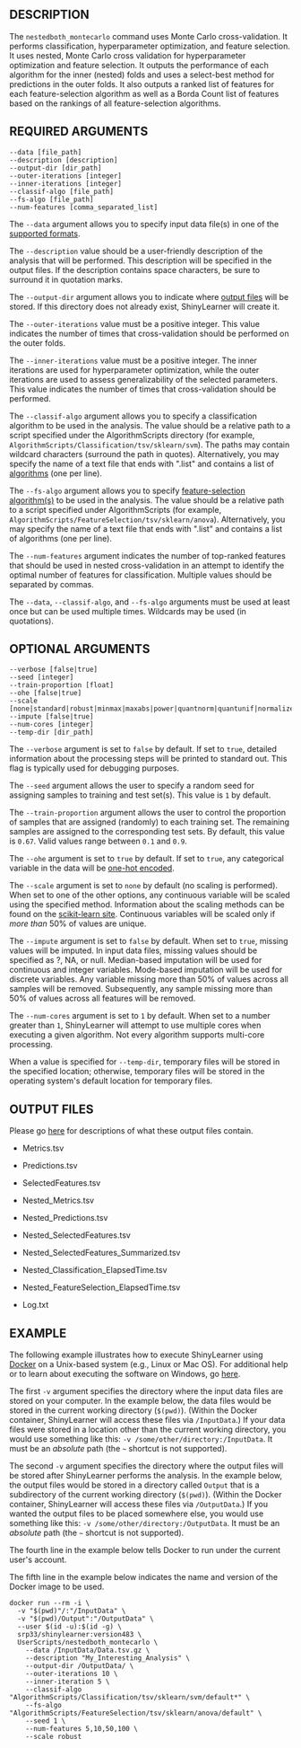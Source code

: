 ## DESCRIPTION

The `nestedboth_montecarlo` command uses Monte Carlo cross-validation. It performs classification, hyperparameter optimization, and feature selection. It uses nested, Monte Carlo cross validation for hyperparameter optimization and feature selection. It outputs the performance of each algorithm for the inner (nested) folds and uses a select-best method for predictions in the outer folds. It also outputs a ranked list of features for each feature-selection algorithm as well as a Borda Count list of features based on the rankings of all feature-selection algorithms.

## REQUIRED ARGUMENTS

    --data [file_path]
    --description [description]
    --output-dir [dir_path]
    --outer-iterations [integer]
    --inner-iterations [integer]
    --classif-algo [file_path]
    --fs-algo [file_path]
    --num-features [comma_separated_list]

The `--data` argument allows you to specify input data file(s) in one of the [supported formats](https://github.com/srp33/ShinyLearner/blob/master/InputFormats.md).

The `--description` value should be a user-friendly description of the analysis that will be performed. This description will be specified in the output files. If the description contains space characters, be sure to surround it in quotation marks.

The `--output-dir` argument allows you to indicate where [output files](https://github.com/srp33/ShinyLearner/blob/master/OutputFiles.md) will be stored. If this directory does not already exist, ShinyLearner will create it.

The `--outer-iterations` value must be a positive integer. This value indicates the number of times that cross-validation should be performed on the outer folds.

The `--inner-iterations` value must be a positive integer. The inner iterations are used for hyperparameter optimization, while the outer iterations are used to assess generalizability of the selected parameters. This value indicates the number of times that cross-validation should be performed. 

The `--classif-algo` argument allows you to specify a classification algorithm to be used in the analysis. The value should be a relative path to a script specified under the AlgorithmScripts directory (for example, `AlgorithmScripts/Classification/tsv/sklearn/svm`). The paths may contain wildcard characters (surround the path in quotes). Alternatively, you may specify the name of a text file that ends with ".list" and contains a list of [algorithms](https://github.com/srp33/ShinyLearner/blob/master/Algorithms.md) (one per line).

The `--fs-algo` argument allows you to specify [feature-selection algorithm(s)](https://github.com/srp33/ShinyLearner/blob/master/Algorithms.md) to be used in the analysis. The value should be a relative path to a script specified under AlgorithmScripts (for example, `AlgorithmScripts/FeatureSelection/tsv/sklearn/anova`). Alternatively, you may specify the name of a text file that ends with ".list" and contains a list of algorithms (one per line).

The `--num-features` argument indicates the number of top-ranked features that should be used in nested cross-validation in an attempt to identify the optimal number of features for classification. Multiple values should be separated by commas.

The `--data`, `--classif-algo`, and `--fs-algo` arguments must be used at least once but can be used multiple times. Wildcards may be used (in quotations).

## OPTIONAL ARGUMENTS

    --verbose [false|true]
    --seed [integer]
    --train-proportion [float]
    --ohe [false|true]
    --scale [none|standard|robust|minmax|maxabs|power|quantnorm|quantunif|normalizer]
    --impute [false|true]
    --num-cores [integer]
    --temp-dir [dir_path]

The `--verbose` argument is set to `false` by default. If set to `true`, detailed information about the processing steps will be printed to standard out. This flag is typically used for debugging purposes.

The `--seed` argument allows the user to specify a random seed for assigning samples to training and test set(s). This value is `1` by default.

The `--train-proportion` argument allows the user to control the proportion of samples that are assigned (randomly) to each training set. The remaining samples are assigned to the corresponding test sets. By default, this value is `0.67`. Valid values range between `0.1` and `0.9`.

The `--ohe` argument is set to `true` by default. If set to `true`, any categorical variable in the data will be [one-hot encoded](https://www.quora.com/What-is-one-hot-encoding-and-when-is-it-used-in-data-science).

The `--scale` argument is set to `none` by default (no scaling is performed). When set to one of the other options, any continuous variable will be scaled using the specified method. Information about the scaling methods can be found on the [scikit-learn site](https://scikit-learn.org/stable/auto_examples/preprocessing/plot_all_scaling.html#sphx-glr-auto-examples-preprocessing-plot-all-scaling-py). Continuous variables will be scaled only if *more than* 50% of values are unique.

The `--impute` argument is set to `false` by default. When set to `true`, missing values will be imputed. In input data files, missing values should be specified as ?, NA, or null. Median-based imputation will be used for continuous and integer variables. Mode-based imputation will be used for discrete variables. Any variable missing more than 50% of values across all samples will be removed. Subsequently, any sample missing more than 50% of values across all features will be removed.

The `--num-cores` argument is set to `1` by default. When set to a number greater than `1`, ShinyLearner will attempt to use multiple cores when executing a given algorithm. Not every algorithm supports multi-core processing.

When a value is specified for `--temp-dir`, temporary files will be stored in the specified location; otherwise, temporary files will be stored in the operating system's default location for temporary files.

## OUTPUT FILES

Please go [here](https://github.com/srp33/ShinyLearner/blob/master/OutputFiles.md) for descriptions of what these output files contain.

* Metrics.tsv

* Predictions.tsv

* SelectedFeatures.tsv

* Nested_Metrics.tsv

* Nested_Predictions.tsv

* Nested_SelectedFeatures.tsv

* Nested_SelectedFeatures_Summarized.tsv

* Nested_Classification_ElapsedTime.tsv

* Nested_FeatureSelection_ElapsedTime.tsv

* Log.txt

## EXAMPLE

The following example illustrates how to execute ShinyLearner using [Docker](https://www.docker.com) on a Unix-based system (e.g., Linux or Mac OS). For additional help or to learn about executing the software on Windows, go [here](http://bioapps.byu.edu/shinylearner/).

The first `-v` argument specifies the directory where the input data files are stored on your computer. In the example below, the data files would be stored in the current working directory (`$(pwd)`). (Within the Docker container, ShinyLearner will access these files via `/InputData`.) If your data files were stored in a location other than the current working directory, you would use something like this: `-v /some/other/directory:/InputData`. It must be an *absolute* path (the `~` shortcut is not supported).

The second `-v` argument specifies the directory where the output files will be stored after ShinyLearner performs the analysis. In the example below, the output files would be stored in a directory called `Output` that is a subdirectory of the current working directory (`$(pwd)`). (Within the Docker container, ShinyLearner will access these files via `/OutputData`.) If you wanted the output files to be placed somewhere else, you would use something like this: `-v /some/other/directory:/OutputData`. It must be an *absolute* path (the `~` shortcut is not supported).

The fourth line in the example below tells Docker to run under the current user's account.

The fifth line in the example below indicates the name and version of the Docker image to be used.

    docker run --rm -i \
      -v "$(pwd)"/:"/InputData" \
      -v "$(pwd)/Output":"/OutputData" \
      --user $(id -u):$(id -g) \
      srp33/shinylearner:version483 \
      UserScripts/nestedboth_montecarlo \
        --data /InputData/Data.tsv.gz \
        --description "My_Interesting_Analysis" \
        --output-dir /OutputData/ \
        --outer-iterations 10 \
        --inner-iteration 5 \
        --classif-algo "AlgorithmScripts/Classification/tsv/sklearn/svm/default*" \
        --fs-algo "AlgorithmScripts/FeatureSelection/tsv/sklearn/anova/default" \
        --seed 1 \
        --num-features 5,10,50,100 \
        --scale robust
